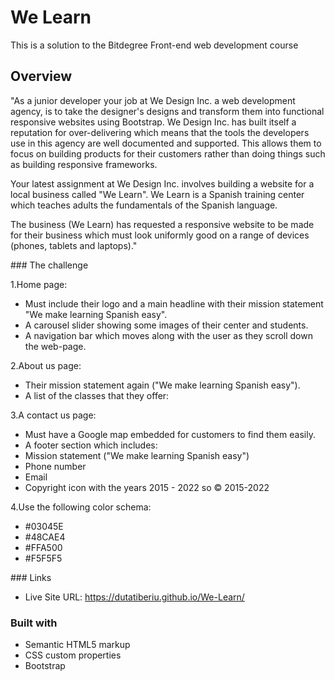 # We Learn

<p>This is a solution to the Bitdegree Front-end web development course</p>

## Overview

<p>"As a junior developer your job at We Design Inc. a web development agency, is to take the designer's designs and transform them into functional responsive websites using Bootstrap. We Design Inc. has built itself a reputation for over-delivering which means that the tools the developers use in this agency are well documented and supported. This allows them to focus on building products for their customers rather than doing things such as building responsive frameworks.</p>

<p>Your latest assignment at We Design Inc. involves building a website for a local business called "We Learn". We Learn is a Spanish training center which teaches adults the fundamentals of the Spanish language.</p>

<p>The business (We Learn) has requested a responsive website to be made for their business which must look uniformly good on a range of devices (phones, tablets and laptops)."</p>
### The challenge

1.Home page:

<ul>
<li>Must include their logo and a main headline with their mission statement "We make learning Spanish easy".</li>
<li>A carousel slider showing some images of their center and students.</li>
<li>A navigation bar which moves along with the user as they scroll down the web-page.</li>
</ul>
2.About us page:
<ul>
<li>Their mission statement again ("We make learning Spanish easy").</li>
<li>A list of the classes that they offer:</li>
</ul>

3.A contact us page:

<ul>
<li>Must have a Google map embedded for customers to find them easily. </li>
<li>A footer section which includes:</li>
<li>Mission statement ("We make learning Spanish easy")</li>
<li>Phone number</li>
<li>Email</li>
<li>Copyright icon with the years 2015 - 2022 so © 2015-2022</li>
</ul>
4.Use the following color schema:
<ul>
<li>#03045E</li>
<li>#48CAE4</li>
<li>#FFA500</li>
<li>#F5F5F5</li>
</ul>
### Links

- Live Site URL: https://dutatiberiu.github.io/We-Learn/

### Built with

<ul>
<li>Semantic HTML5 markup</li>
<li>CSS custom properties</li>
<li>Bootstrap</li>
</ul>
